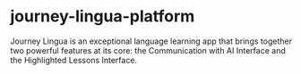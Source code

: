 # journey-lingua-platform
Journey Lingua is an exceptional language learning app that brings together two powerful features at its core: the Communication with AI Interface and the Highlighted Lessons Interface.
